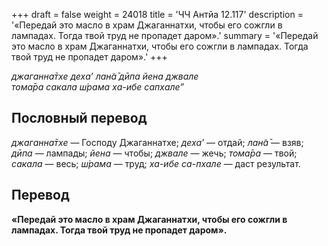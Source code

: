 +++
draft = false
weight = 24018
title = 'ЧЧ Антйа 12.117'
description = '«Передай это масло в храм Джаганнатхи, чтобы его сожгли в лампадах. Тогда твой труд не пропадет даром».'
summary = '«Передай это масло в храм Джаганнатхи, чтобы его сожгли в лампадах. Тогда твой труд не пропадет даром».'
+++

_джаганна̄тхе деха’ лан̃а̄ дӣпа йена джвале  
тома̄ра сакала ш́рама ха-ибе сапхале”_

## Пословный перевод

_джаганна̄тхе_ — Господу Джаганнатхе; _деха’_ — отдай; _лан̃а̄_ — взяв; _дӣпа_ — лампады; _йена_ — чтобы; _джвале_ — жечь; _тома̄ра_ — твой; _сакала_ — весь; _ш́рама_ — труд; _ха_\-_ибе_ _са_\-_пхале_ — даст результат.

## Перевод

**«Передай это масло в храм Джаганнатхи, чтобы его сожгли в лампадах. Тогда твой труд не пропадет даром».**
